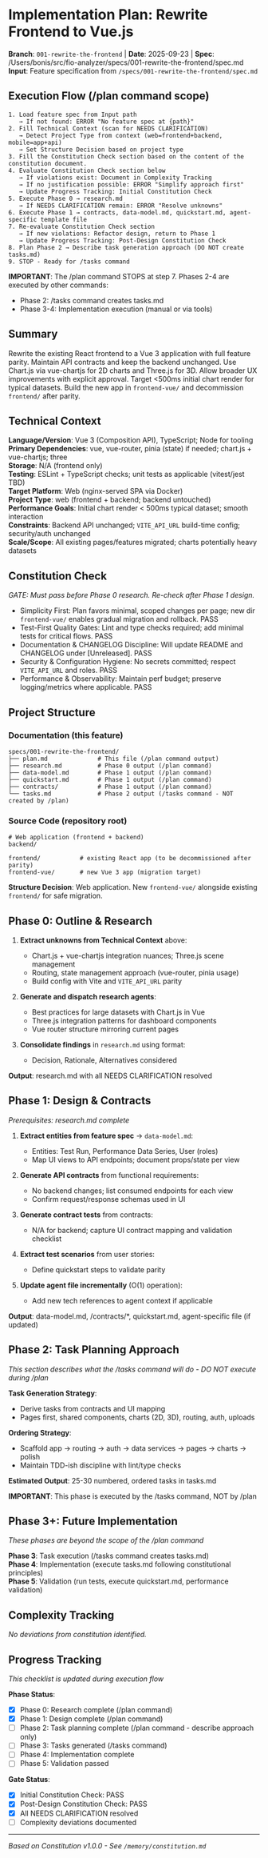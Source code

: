 
# Implementation Plan: Rewrite Frontend to Vue.js

**Branch**: `001-rewrite-the-frontend` | **Date**: 2025-09-23 | **Spec**: /Users/bonis/src/fio-analyzer/specs/001-rewrite-the-frontend/spec.md
**Input**: Feature specification from `/specs/001-rewrite-the-frontend/spec.md`

## Execution Flow (/plan command scope)
```
1. Load feature spec from Input path
   → If not found: ERROR "No feature spec at {path}"
2. Fill Technical Context (scan for NEEDS CLARIFICATION)
   → Detect Project Type from context (web=frontend+backend, mobile=app+api)
   → Set Structure Decision based on project type
3. Fill the Constitution Check section based on the content of the constitution document.
4. Evaluate Constitution Check section below
   → If violations exist: Document in Complexity Tracking
   → If no justification possible: ERROR "Simplify approach first"
   → Update Progress Tracking: Initial Constitution Check
5. Execute Phase 0 → research.md
   → If NEEDS CLARIFICATION remain: ERROR "Resolve unknowns"
6. Execute Phase 1 → contracts, data-model.md, quickstart.md, agent-specific template file
7. Re-evaluate Constitution Check section
   → If new violations: Refactor design, return to Phase 1
   → Update Progress Tracking: Post-Design Constitution Check
8. Plan Phase 2 → Describe task generation approach (DO NOT create tasks.md)
9. STOP - Ready for /tasks command
```

**IMPORTANT**: The /plan command STOPS at step 7. Phases 2-4 are executed by other commands:
- Phase 2: /tasks command creates tasks.md
- Phase 3-4: Implementation execution (manual or via tools)

## Summary
Rewrite the existing React frontend to a Vue 3 application with full feature parity. Maintain API contracts and keep the backend unchanged. Use Chart.js via vue-chartjs for 2D charts and Three.js for 3D. Allow broader UX improvements with explicit approval. Target <500ms initial chart render for typical datasets. Build the new app in `frontend-vue/` and decommission `frontend/` after parity.

## Technical Context
**Language/Version**: Vue 3 (Composition API), TypeScript; Node for tooling  
**Primary Dependencies**: vue, vue-router, pinia (state) if needed; chart.js + vue-chartjs; three  
**Storage**: N/A (frontend only)  
**Testing**: ESLint + TypeScript checks; unit tests as applicable (vitest/jest TBD)  
**Target Platform**: Web (nginx-served SPA via Docker)  
**Project Type**: web (frontend + backend; backend untouched)  
**Performance Goals**: Initial chart render < 500ms typical dataset; smooth interaction  
**Constraints**: Backend API unchanged; `VITE_API_URL` build-time config; security/auth unchanged  
**Scale/Scope**: All existing pages/features migrated; charts potentially heavy datasets

## Constitution Check
*GATE: Must pass before Phase 0 research. Re-check after Phase 1 design.*

- Simplicity First: Plan favors minimal, scoped changes per page; new dir `frontend-vue/` enables gradual migration and rollback. PASS
- Test-First Quality Gates: Lint and type checks required; add minimal tests for critical flows. PASS
- Documentation & CHANGELOG Discipline: Will update README and CHANGELOG under [Unreleased]. PASS
- Security & Configuration Hygiene: No secrets committed; respect `VITE_API_URL` and roles. PASS
- Performance & Observability: Maintain perf budget; preserve logging/metrics where applicable. PASS

## Project Structure

### Documentation (this feature)
```
specs/001-rewrite-the-frontend/
├── plan.md              # This file (/plan command output)
├── research.md          # Phase 0 output (/plan command)
├── data-model.md        # Phase 1 output (/plan command)
├── quickstart.md        # Phase 1 output (/plan command)
├── contracts/           # Phase 1 output (/plan command)
└── tasks.md             # Phase 2 output (/tasks command - NOT created by /plan)
```

### Source Code (repository root)
```
# Web application (frontend + backend)
backend/

frontend/           # existing React app (to be decommissioned after parity)
frontend-vue/       # new Vue 3 app (migration target)
```

**Structure Decision**: Web application. New `frontend-vue/` alongside existing `frontend/` for safe migration.

## Phase 0: Outline & Research
1. **Extract unknowns from Technical Context** above:
   - Chart.js + vue-chartjs integration nuances; Three.js scene management
   - Routing, state management approach (vue-router, pinia usage)
   - Build config with Vite and `VITE_API_URL` parity

2. **Generate and dispatch research agents**:
   - Best practices for large datasets with Chart.js in Vue
   - Three.js integration patterns for dashboard components
   - Vue router structure mirroring current pages

3. **Consolidate findings** in `research.md` using format:
   - Decision, Rationale, Alternatives considered

**Output**: research.md with all NEEDS CLARIFICATION resolved

## Phase 1: Design & Contracts
*Prerequisites: research.md complete*

1. **Extract entities from feature spec** → `data-model.md`:
   - Entities: Test Run, Performance Data Series, User (roles)
   - Map UI views to API endpoints; document props/state per view

2. **Generate API contracts** from functional requirements:
   - No backend changes; list consumed endpoints for each view
   - Confirm request/response schemas used in UI

3. **Generate contract tests** from contracts:
   - N/A for backend; capture UI contract mapping and validation checklist

4. **Extract test scenarios** from user stories:
   - Define quickstart steps to validate parity

5. **Update agent file incrementally** (O(1) operation):
   - Add new tech references to agent context if applicable

**Output**: data-model.md, /contracts/*, quickstart.md, agent-specific file (if updated)

## Phase 2: Task Planning Approach
*This section describes what the /tasks command will do - DO NOT execute during /plan*

**Task Generation Strategy**:
- Derive tasks from contracts and UI mapping
- Pages first, shared components, charts (2D, 3D), routing, auth, uploads

**Ordering Strategy**:
- Scaffold app → routing → auth → data services → pages → charts → polish
- Maintain TDD-ish discipline with lint/type checks

**Estimated Output**: 25-30 numbered, ordered tasks in tasks.md

**IMPORTANT**: This phase is executed by the /tasks command, NOT by /plan

## Phase 3+: Future Implementation
*These phases are beyond the scope of the /plan command*

**Phase 3**: Task execution (/tasks command creates tasks.md)  
**Phase 4**: Implementation (execute tasks.md following constitutional principles)  
**Phase 5**: Validation (run tests, execute quickstart.md, performance validation)

## Complexity Tracking
*No deviations from constitution identified.*

## Progress Tracking
*This checklist is updated during execution flow*

**Phase Status**:
- [x] Phase 0: Research complete (/plan command)
- [x] Phase 1: Design complete (/plan command)
- [ ] Phase 2: Task planning complete (/plan command - describe approach only)
- [ ] Phase 3: Tasks generated (/tasks command)
- [ ] Phase 4: Implementation complete
- [ ] Phase 5: Validation passed

**Gate Status**:
- [x] Initial Constitution Check: PASS
- [x] Post-Design Constitution Check: PASS
- [x] All NEEDS CLARIFICATION resolved
- [ ] Complexity deviations documented

---
*Based on Constitution v1.0.0 - See `/memory/constitution.md`*
